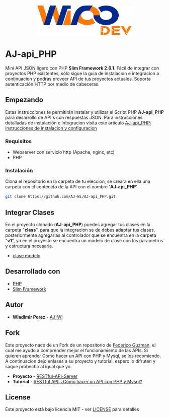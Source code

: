 <p align="center">
    <img src="https://github.com/wipodev/wipodev/blob/main/assets/logo-main.svg" width="300" title="images">
</p>

# AJ-api_PHP

Mini API JSON ligero con PHP **Slim Framework 2.6.1**. Fácil de integrar con proyectos PHP existentes, sólo sigue la guia de instalacion e integracion a continuacion y podras proveer API de tus proyectos actuales. Soporta autenticación HTTP por medio de cabeceras.

## Empezando

Estas instrucciones te permitirán instalar y utilizar el Script PHP **AJ-api_PHP** para desarrollo de API's con respuestas JSON. Para instrucciones detalladas de instalación e integracion visita este artículo [AJ-api_PHP: instrucciones de instalacion y configuracion](http://)

### Requisitos

- Webserver con servicio http (Apache, nginx, etc)
- PHP

### Instalación

Clona el repositorio en la carpeta de tu eleccion, se creara en ella una carpeta con el contenido de la API con el nombre '**AJ-api_PHP**'

```bash
git clone https://github.com/AJ-Wi/AJ-api_PHP.git
```

## Integrar Clases

En el proyecto clonado (**AJ-api_PHP**) puedes agregar tus clases en la carpeta "**class**", para que la integracion se de debes adaptar tus clases, posteriormente agregarlas al controlador que se encuentra en la carpeta "**v1**", ya en el proyesto se encuentra un modelo de clase con los parametros y estructura necesaria.

- [clase modelo](https://github.com/AJ-Wi/AJ-api_PHP/blob/master/class/DaBalones.php)

## Desarrollado con

- [PHP](http://php.net)
- [Slim Framework](https://github.com/slimphp/Slim)

## Autor

- **Wladimir Perez** - [AJ-Wi](http://github.com/AJ-Wi)

## Fork

Este proyecto nace de un Fork de un repositorio de [Federico Guzman](http://about.me/federicoguzman),
el cual me ayudo a comprender mejor el funcionamiento de las APIs. Si quieren aprender Cómo hacer un
API con PHP y Mysql, se los recomiendo.
A continuacion dejo enlases a su proyecto y tutorial, espero lo difruten y saque probecho al igual que yo.

- **Proyecto** - [RESTful-API-Server](https://github.com/weblantropia/RESTful-API-Server)
- **Tutorial** - [RESTful API: ¿Cómo hacer un API con PHP y Mysql?](http://www.weblantropia.com/2016/08/30/restful-api-api-php-mysql/)

## License

Este proyecto está bajo licencia MIT - ver [LICENSE](https://github.com/AJ-Wi/AJ-api-PHP/blob/master/LICENSE) para detalles
